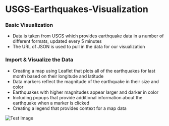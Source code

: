 # USGS-Earthquakes-Visualization

### Basic Visualization
- Data is taken from USGS which provides earthquake data in a number of different formats, updated every 5 minutes
- The URL of JSON is used to pull in the data for our visualization

### Import & Visualize the Data
- Creating a map using Leaflet that plots all of the earthquakes for last month based on their longitude and latitude
- Data markers reflect the magnitude of the earthquake in their size and color
- Earthquakes with higher magnitudes appear larger and darker in color
- Including popups that provide additional information about the earthquake when a marker is clicked
- Creating a legend that provides context for a map data
 
 ![Test Image]()
 
